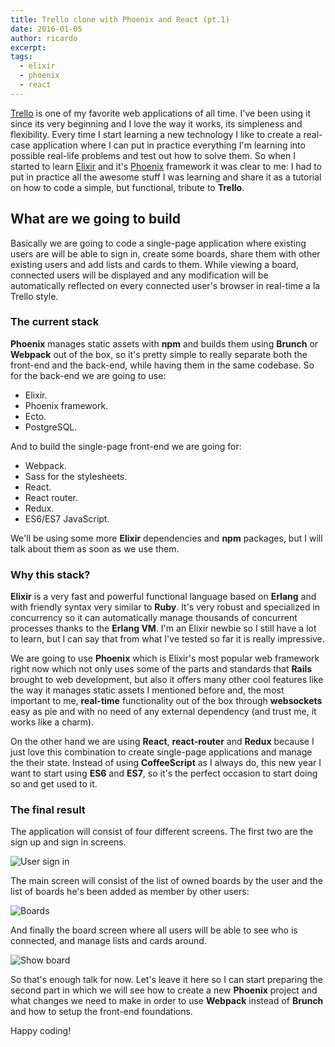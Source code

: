 ```yaml
---
title: Trello clone with Phoenix and React (pt.1)
date: 2016-01-05
author: ricardo
excerpt:
tags:
  - elixir
  - phoenix
  - react
---
```

[Trello][455d6e81] is one of my favorite web applications of all time. I've been using
it since its very beginning and I love the way it works, its simpleness and
flexibility. Every time I start learning a new technology I like
to create a real-case application where I can put in practice everything I'm learning
into possible real-life problems and test out how to solve them.
So when I started to learn [Elixir][0cff6a5b] and it's [Phoenix][86fc0250]
framework it was clear to me: I had to put in practice all the awesome stuff I was
learning and share it as a tutorial on how to code a simple, but functional,
tribute to **Trello**.

## What are we going to build
Basically we are going to code a single-page application where existing users are
will be able to sign in, create some boards, share them with other existing
users and add lists and cards to them. While viewing a board, connected users will
be displayed and any modification will be automatically reflected on every
connected user's browser in real-time a la Trello style.

### The current stack

**Phoenix** manages static assets with **npm** and builds them using **Brunch** or
**Webpack** out of the box, so it's pretty simple to really separate both the
front-end and the back-end, while having them in the same codebase. So for the back-end
we are going to use:

  - Elixir.
  - Phoenix framework.
  - Ecto.
  - PostgreSQL.

And to build the single-page front-end we are going for:

  - Webpack.
  - Sass for the stylesheets.
  - React.
  - React router.
  - Redux.
  - ES6/ES7 JavaScript.

We'll be using some more **Elixir** dependencies and **npm** packages, but
I will talk about them as soon as we use them.

### Why this stack?
**Elixir** is a very fast and powerful functional language based on **Erlang** and with friendly
syntax very similar to **Ruby**. It's very robust and specialized in concurrency so it can
automatically manage thousands of concurrent processes thanks to the **Erlang VM**.
I'm an Elixir newbie so I still have a lot to learn, but I can say that from what I've
tested so far it is really impressive.

We are going to use **Phoenix** which is Elixir's most popular web
framework right now which not only uses some of the parts and standards that **Rails**
brought to web development, but also it offers many other cool features like the
way it manages static assets I mentioned before and, the most important to me,
**real-time** functionality out of the box through **websockets** easy as pie and with no
need of any external dependency (and trust me, it works like a charm).

On the other hand we are using **React**, **react-router** and **Redux** because
I just love this combination to create single-page applications and manage the their
state. Instead of using **CoffeeScript** as I always do, this new year I want to start using **ES6** and
**ES7**, so it's the perfect occasion to start doing so and get used to it.

### The final result
The application will consist of four different screens.
The first two are the sign up and sign in screens.

![][sign_in_image]

The main screen will consist of the list of owned boards by the user and the list of
boards he's been added as member by other users:

![][boards]

And finally the board screen where all users will be able to see who is connected,
and manage lists and cards around.

![][show_board]

So that's enough talk for now. Let's leave it here so I can start preparing the second
part in which we will see how to create a new **Phoenix** project and what changes we
need to make in order to use **Webpack** instead of **Brunch** and how to setup the
front-end foundations.

Happy coding!


  [455d6e81]: https://trello.com/ "Trello"
  [0cff6a5b]: http://elixir-lang.org/ "Elixir"
  [86fc0250]: http://www.phoenixframework.org/ "Phoenix framework"
  [sign_in_image]: https://diacode-blog.s3-eu-west-1.amazonaws.com/2016/01/sign-in.jpg "User sign in"
  [boards]: https://diacode-blog.s3-eu-west-1.amazonaws.com/2016/01/boards.jpg "Boards"
  [show_board]: https://diacode-blog.s3-eu-west-1.amazonaws.com/2016/01/show-board.jpg "Show board"
